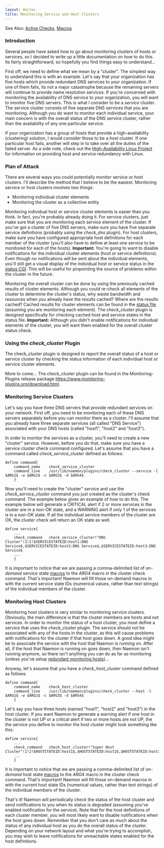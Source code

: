 ```yaml
---
layout: doctoc
title: Monitoring Service and Host Clusters
---
```

<span class="glyphicon glyphicon-arrow-right"></span> See Also: <a href="activechecks.html">Active Checks</a>, <a href="macros.html">Macros</a>

### Introduction

Several people have asked how to go about monitoring clusters of hosts or services, so I decided to write up a little documentation on how to do this.  Its fairly straightforward, so hopefully you find things easy to understand...

First off, we need to define what we mean by a "cluster".  The simplest way to understand this is with an example.  Let's say that your organization has five hosts which provide redundant DNS services to your organization.  If one of them fails, its not a major catastrophe because the remaining servers will continue to provide name resolution services.  If you're concerned with monitoring the availability of DNS service to your organization, you will want to monitor five DNS servers.  This is what I consider to be a *service* cluster.  The service cluster consists of five separate DNS services that you are monitoring.  Although you do want to monitor each individual service, your main concern is with the overall status of the DNS service cluster, rather than the availability of any one particular service.

If your organization has a group of hosts that provide a high-availability (clustering) solution, I would consider those to be a *host* cluster.  If one particular host fails, another will step in to take over all the duties of the failed server.  As a side note, check out the <a href="http://www.linux-ha.org">High-Availability Linux Project</a> for information on providing host and service redundancy with Linux.

### Plan of Attack

There are several ways you could potentially monitor service or host clusters.  I'll describe the method that I believe to be the easiest.  Monitoring service or host clusters involves two things:

* Monitoring individual cluster elements
* Monitoring the cluster as a collective entity

Monitoring individual host or service cluster elements is easier than you think.  In fact, you're probably already doing it.  For service clusters, just make sure that you are monitoring each service element of the cluster.  If you've got a cluster of five DNS servers, make sure you have five separate service definitions (probably using the *check_dns* plugin).  For host clusters, make sure you have configured appropriate host definitions for each member of the cluster (you'll also have to define at least one service to be monitored for each of the hosts).  <b>Important:</b>  You're going to want to disable notifications for the individual cluster elements (host or service definitions).  Even though no notifications will be sent about the individual elements, you'll still get a visual display of the individual host or service status in the <a href="cgis.html#status_cgi">status CGI</a>.  This will be useful for pinpointing the source of problems within the cluster in the future.

Monitoring the overall cluster can be done by using the previously cached results of cluster elements.  Although you could re-check all elements of the cluster to determine the cluster's status, why waste bandwidth and resources when you already have the results cached?  Where are the results cached?  Cached results for cluster elements can be found in the <a href="configmain.html#status_file">status file</a> (assuming you are monitoring each element).  The *check_cluster* plugin is designed specifically for checking cached host and service states in the status file.  <b>Important:</b> Although you didn't enable notifications for individual elements of the cluster, you will want them enabled for the overall cluster status check.

### Using the *check_cluster* Plugin

The check_cluster plugin is designed to report the overall status of a host or service cluster by checking the status information of each individual host or service cluster elements.

More to come...  The *check_cluster* plugin can be found in the Monitoring-Plugins release package
<a href="https://www.monitoring-plugins.org/download.html">https://www.monitoring-plugins.org/download.html</a>.

### Monitoring Service Clusters

Let's say you have three DNS servers that provide redundant services on your network.  First off, you need to be monitoring each of these DNS servers separately before you can monitor them as a cluster.  I'll assume that you already have three separate services (all called "DNS Service") associated with your DNS hosts (called "host1", "host2" and "host3").

In order to monitor the services as a cluster, you'll need to create a new "cluster" service.  However, before you do that, make sure you have a service cluster check command configured.  Let's assume that you have a command called *check_service_cluster* defined as follows:


```
define command{
	command_name	check_service_cluster
	command_line	/usr/lib/naemon/plugins/check_cluster --service -l $ARG1$ -w $ARG2$ -c $ARG3$ -d $ARG4$
	}
```

Now you'll need to create the "cluster" service and use the *check_service_cluster* command you just created as the cluster's check command.  The example below gives an example of how to do this.  The example below will generate a CRITICAL alert if 2 or more services in the cluster are in a non-OK state, and a WARNING alert if only 1 of the services is in a non-OK state.  If all the individual service members of the cluster are OK, the cluster check will return an OK state as well.

```
define service{
	...
	check_command	check_service_cluster!"DNS Cluster"!1!2!$SERVICESTATEID:host1:DNS Service$,$SERVICESTATEID:host2:DNS Service$,$SERVICESTATEID:host3:DNS Service$
	...
	}
```

It is important to notice that we are passing a comma-delimited list of *on-demand* service state <a href="macros.html">macros</a> to the $ARG4$ macro in the cluster check command.  That's important!  Naemon will fill those on-demand macros in with the current service state IDs (numerical values, rather than text strings) of the individual members of the cluster.

### Monitoring Host Clusters

Monitoring host clusters is very similar to monitoring service clusters.  Obviously, the main difference is that the cluster members are hosts and not services.  In order to monitor the status of a host cluster, you must define a service that uses the *check_cluster* plugin.  The service should *not* be associated with any of the hosts in the cluster, as this will cause problems with notifications for the cluster if that host goes down.  A good idea might be to associate the service with the host that Naemon is running on.  After all, if the host that Naemon is running on goes down, then Naemon isn't running anymore, so there isn't anything you can do as far as monitoring (unless you've setup <a href="redundancy.html">redundant monitoring hosts</a>)...

Anyway, let's assume that you have a *check_host_cluster* command defined as follows:


```
define command{
	command_name	check_host_cluster
	command_line	/usr/lib/naemon/plugins/check_cluster --host -l $ARG1$ -w $ARG2$ -c $ARG3$ -d $ARG4$
	}
```

Let's say you have three hosts (named "host1", "host2" and "host3") in the host cluster.  If you want Naemon to generate a warning alert if one host in the cluster is not UP or a critical alert if two or more hosts are not UP, the the service you define to monitor the host cluster might look something like this:

```
define service{
	...
	check_command	check_host_cluster!"Super Host Cluster"!1!2!$HOSTSTATEID:host1$,$HOSTSTATEID:host2$,$HOSTSTATEID:host3$
	...
	}
```

It is important to notice that we are passing a comma-delimited list of *on-demand* host state <a href="macros.html">macros</a> to the $ARG4$ macro in the cluster check command.  That's important!  Naemon will fill those on-demand macros in with the current host state IDs (numerical values, rather than text strings) of the individual members of the cluster.

That's it!  Naemon will periodically check the status of the host cluster and send notifications to you when its status is degraded (assuming you've enabled notification for the service).  Note that for the host definitions of each cluster member, you will most likely want to disable notifications when the host goes down.  Remember that you don't care as much about the status of any individual host as you do the overall status of the cluster.  Depending on your network layout and what you're trying to accomplish, you may wish to leave notifications for unreachable states enabled for the host definitions.
